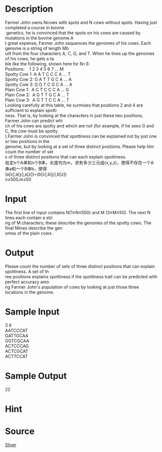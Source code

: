 
# Description

<div class="content"><div>Farmer John owns Ncows with spots and N cows without spots. Having just completed a course in bovine</div>
<div> genetics, he is convinced that the spots on his cows are caused by mutations in the bovine genome.A</div>
<div>t great expense, Farmer John sequences the genomes of his cows. Each genome is a string of length Mb</div>
<div>uilt from the four characters A, C, G, and T. When he lines up the genomes of his cows, he gets a ta</div>
<div>ble like the following, shown here for N=3:</div>
<div></div>
<div>Positions:    1 2 3 4 5 6 7 ... M</div>
<div></div>
<div>Spotty Cow 1: A A T C C C A ... T</div>
<div>Spotty Cow 2: G A T T G C A ... A</div>
<div>Spotty Cow 3: G G T C G C A ... A</div>
<div></div>
<div>Plain Cow 1:  A C T C C C A ... G</div>
<div>Plain Cow 2:  A G T T G C A ... T</div>
<div>Plain Cow 3:  A G T T C C A ... T</div>
<div></div>
<div>Looking carefully at this table, he surmises that positions 2 and 4 are sufficient to explain spotti</div>
<div>ness. That is, by looking at the characters in just these two positions, Farmer John can predict whi</div>
<div>ch of his cows are spotty and which are not (for example, if he sees G and C, the cow must be spotty</div>
<div>).Farmer John is convinced that spottiness can be explained not by just one or two positions in the </div>
<div>genome, but by looking at a set of three distinct positions. Please help him count the number of set</div>
<div>s of three distinct positions that can each explain spottiness.</div>
<div>
<div>给定n个A串和n个B串，长度均为m，求有多少三元组(x,y,z)，使得不存在一个A串a和一个B串b，使得</div>
<div>(a[x],a[y],a[z])=(b[x],b[y],b[z])</div>
<div>n≤500,m≤50</div>
</div>
<p></p></div>

# Input

<div class="content"><div>The first line of input contains N(1≤N≤500) and M (3≤M≤50). The next N lines each contain a stri</div>
<div>ng of M characters; these describe the genomes of the spotty cows. The final Nlines describe the gen</div>
<div>omes of the plain cows.</div>
<p></p></div>

# Output

<div class="content"><div>Please count the number of sets of three distinct positions that can explain spottiness. A set of th</div>
<div>ree positions explains spottiness if the spottiness trait can be predicted with perfect accuracy amo</div>
<div>ng Farmer John&#39;s population of cows by looking at just those three locations in the genome.</div>
<p></p></div>

# Sample Input

<div class="content"><span class="sampledata">3 8<br/>
AATCCCAT<br/>
GATTGCAA<br/>
GGTCGCAA<br/>
ACTCCCAG<br/>
ACTCGCAT<br/>
ACTTCCAT<br/>
</span></div>

# Sample Output

<div class="content"><span class="sampledata">22</span></div>

# Hint

<div class="content"><p></p></div>

# Source

<div class="content"><p><a href="problemset.php?search=Silver">Silver</a></p></div>

